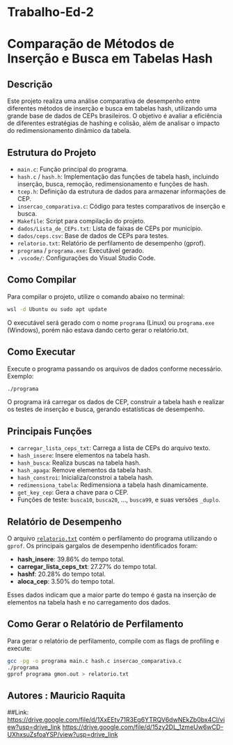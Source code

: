 # Trabalho-Ed-2

# Comparação de Métodos de Inserção e Busca em Tabelas Hash

## Descrição

Este projeto realiza uma análise comparativa de desempenho entre diferentes métodos de inserção e busca em tabelas hash, utilizando uma grande base de dados de CEPs brasileiros. O objetivo é avaliar a eficiência de diferentes estratégias de hashing e colisão, além de analisar o impacto do redimensionamento dinâmico da tabela.

## Estrutura do Projeto

- `main.c`: Função principal do programa.
- `hash.c` / `hash.h`: Implementação das funções de tabela hash, incluindo inserção, busca, remoção, redimensionamento e funções de hash.
- `tcep.h`: Definição da estrutura de dados para armazenar informações de CEP.
- `insercao_comparativa.c`: Código para testes comparativos de inserção e busca.
- `Makefile`: Script para compilação do projeto.
- `dados/Lista_de_CEPs.txt`: Lista de faixas de CEPs por município.
- `dados/ceps.csv`: Base de dados de CEPs para testes.
- `relatorio.txt`: Relatório de perfilamento de desempenho (gprof).
- `programa` / `programa.exe`: Executável gerado.
- `.vscode/`: Configurações do Visual Studio Code.

## Como Compilar

Para compilar o projeto, utilize o comando abaixo no terminal:

```sh
wsl -d Ubuntu ou sudo apt update
```

O executável será gerado com o nome `programa` (Linux) ou `programa.exe` (Windows), porém não estava dando certo gerar o relatório.txt.

## Como Executar

Execute o programa passando os arquivos de dados conforme necessário. Exemplo:

```sh
./programa
```

O programa irá carregar os dados de CEP, construir a tabela hash e realizar os testes de inserção e busca, gerando estatísticas de desempenho.

## Principais Funções

- `carregar_lista_ceps_txt`: Carrega a lista de CEPs do arquivo texto.
- `hash_insere`: Insere elementos na tabela hash.
- `hash_busca`: Realiza buscas na tabela hash.
- `hash_apaga`: Remove elementos da tabela hash.
- `hash_constroi`: Inicializa/constroi a tabela hash.
- `redimensiona_tabela`: Redimensiona a tabela hash dinamicamente.
- `get_key_cep`: Gera a chave para o CEP.
- Funções de teste: `busca10`, `busca20`, ..., `busca99`, e suas versões `_duplo`.

## Relatório de Desempenho

O arquivo [`relatorio.txt`](relatorio.txt) contém o perfilamento do programa utilizando o `gprof`. Os principais gargalos de desempenho identificados foram:

- **hash_insere**: 39.86% do tempo total.
- **carregar_lista_ceps_txt**: 27.27% do tempo total.
- **hashf**: 20.28% do tempo total.
- **aloca_cep**: 3.50% do tempo total.

Esses dados indicam que a maior parte do tempo é gasta na inserção de elementos na tabela hash e no carregamento dos dados.

## Como Gerar o Relatório de Perfilamento

Para gerar o relatório de perfilamento, compile com as flags de profiling e execute:

```sh
gcc -pg -o programa main.c hash.c insercao_comparativa.c
./programa
gprof programa gmon.out > relatorio.txt
```

## Autores : Mauricio Raquita


##Link: https://drive.google.com/file/d/1XxEEtv71R3Eg6YTRQV6dwNEkZb0bx4Cl/view?usp=drive_link
https://drive.google.com/file/d/15zy2DL_1zmeUw6wCD-UXhxsuZsfoaYSP/view?usp=drive_link
